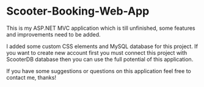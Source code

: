 # Scooter-Booking-Web-App
This is my ASP.NET MVC application which is till unfinished, some features and improvements need to be added.

I added some custom CSS elements and MySQL database for this project.
If you want to create new account first you must connect this project with ScooterDB database then you can use the full potential of this application.

If you have some suggestions or questions on this application feel free to contact me, thanks!
